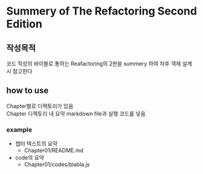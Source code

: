 # Summery of The Refactoring Second Edition 

## 작성목적

코드 작성의 바이블로 통하는 Reafactoring의 2판을 summery 하여 차후 객체 설계 시 참고한다

## how to use

Chapter별로 디렉토리가 있음  
Chapter 디렉토리 내 요약 markdown file과 실행 코드를 넣음  

### example
+ 챕터 텍스트의 요약
  - Chapter01/README.md  
+ code의 요약
  - Chapter01/codes/blabla.js  
